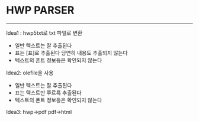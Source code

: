 # HWP PARSER


***
Idea1 : hwp5txt로 txt 파일로 변환
-  일반 텍스트는 잘 추출된다
- 표는 [표]로 추출된다 당연히 내용도 추출되지 않는다
- 텍스트의 폰트 정보등은 확인되지 않는다

Idea2: olefile을 사용
- 일반 텍스트는 잘 추출된다
- 표는 텍스트만 쭈르륵 추출된다
- 텍스트의 폰트 정보등은 확인되지 않는다

Idea3: hwp->pdf pdf->html
